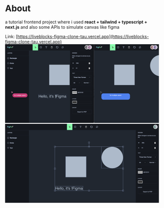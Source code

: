 # About
a tutorial frontend project where i used **react + tailwind + typescript + next.js** and also some APIs to simulate canvas like figma

Link: [https://liveblocks-figma-clone-tau.vercel.app](https://liveblocks-figma-clone-tau.vercel.app)
![Screenshot 2024-11-21 at 13.49.41.png](public/Screenshot%202024-11-21%20at%2013.49.41.png)
![Screenshot 2024-11-21 at 13.49.51.png](public/Screenshot%202024-11-21%20at%2013.49.51.png)
